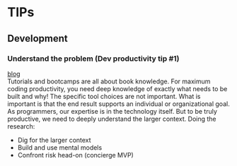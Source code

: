 # TIPs
## Development
### Understand the problem (Dev productivity tip #1)
[blog](https://blog.scottnonnenberg.com/understand-the-problem-dev-productivity-tip-1/)  
Tutorials and bootcamps are all about book knowledge. For maximum coding productivity, you need deep knowledge of exactly what needs to be built and why!
The specific tool choices are not important. What is important is that the end result supports an individual or organizational goal.
As programmers, our expertise is in the technology itself. But to be truly productive, we need to deeply understand the larger context.
Doing the research:
* Dig for the larger context
* Build and use mental models
* Confront risk head-on (concierge MVP)
